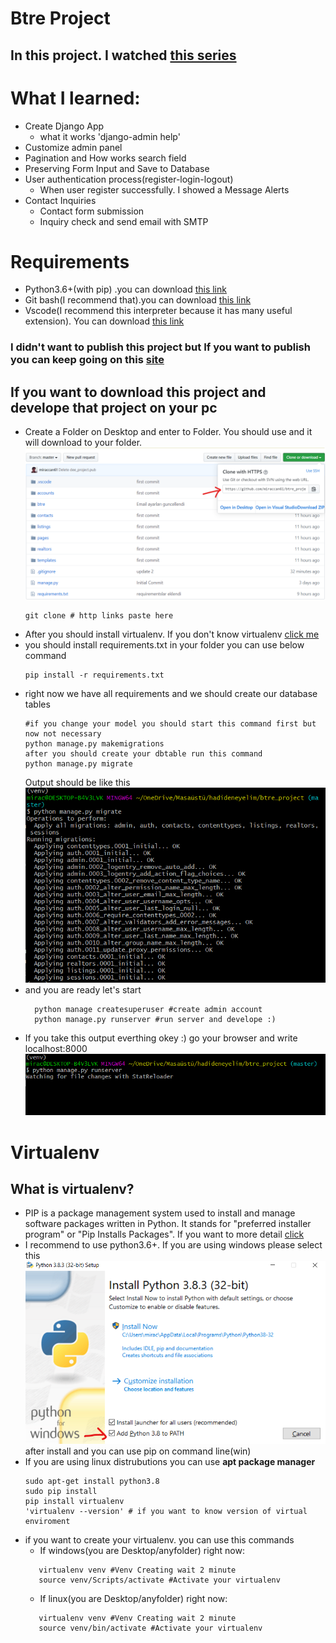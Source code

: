 # Btre Project 

## In this project. I watched [this series](https://subscription.packtpub.com/video/application_development/9781838641283/100456/100466/welcome-to-the-course)

# What I learned:
- Create Django App
    -  what it works 'django-admin help' 
- Customize admin panel
- Pagination and How works search field 
- Preserving Form Input and Save to Database
- User authentication process(register-login-logout)
  - When user register successfully. I showed a Message Alerts
- Contact Inquiries
  - Contact form submission
  - Inquiry check and send email with SMTP 

# Requirements
  - Python3.6+(with pip) .you can download [this link](https://www.python.org/)
  - Git bash(I recommend that).you can download [this link](https://git-scm.com/downloads)
  - Vscode(I recommend this interpreter because it has many useful extension). You can download [this link](https://code.visualstudio.com/)
  

###  I didn't want to publish this project but If you want to publish you can keep going on this [site](https://gist.github.com/bradtraversy/cfa565b879ff1458dba08f423cb01d71)

## If you want to download this project and develope that project on your pc  
- Create a Folder on Desktop and enter to Folder. You should use  and it will download to your folder.![](gitpull.png)
    ``` 
    git clone # http links paste here
    ```
-  After you should install virtualenv. If you don't know virtualenv [click me](#virtualenv)
-  you should install requirements.txt in your folder you can use below command 
    ```
    pip install -r requirements.txt
    ```
- right now we have all requirements and we should create our database tables
    ```
    #if you change your model you should start this command first but now not necessary
    python manage.py makemigrations
    after you should create your dbtable run this command
    python manage.py migrate
    ```
    Output should be like this
    ![](migrate.png)
- and you are ready let's start
  ```
    python manage createsuperuser #create admin account
    python manage.py runserver #run server and develope :)
  ```
- If you take this output everthing okey :) go your browser and write localhost:8000
  ![](runningserver.png)

# Virtualenv
## What is virtualenv?
- PIP is a package management system used to install and manage software packages written in Python. It stands for "preferred installer program" or "Pip Installs Packages". If you want to more detail [click](https://phoenixnap.com/kb/install-pip-windows)
- I recommend to use python3.6+. If you are using windows please select this ![button](python.png) after install and you can use pip on command line(win)
- If you are using linux distrubutions you can use __apt package manager__ 
    ``` command
    sudo apt-get install python3.8  
    sudo pip install
    pip install virtualenv
    'virtualenv --version' # if you want to know version of virtual enviroment
    ```
- if you want to create your virtualenv. you can use this commands
    - If windows(you are Desktop/anyfolder) right now:
     ``` command
        virtualenv venv #Venv Creating wait 2 minute
        source venv/Scripts/activate #Activate your virtualenv
    ```
    - If linux(you are Desktop/anyfolder) right now:
     ``` command
        virtualenv venv #Venv Creating wait 2 minute
        source venv/bin/activate #Activate your virtualenv
     ```
  

